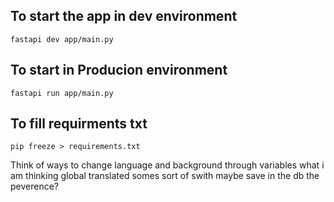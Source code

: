 
## To start the app in dev environment
```
fastapi dev app/main.py
``` 
## To start in Producion environment
```
fastapi run app/main.py 
```

## To fill requirments txt
```
pip freeze > requirements.txt
```

Think of ways to change language and background through variables
what i am thinking global translated somes sort of swith maybe save in the db the peverence?

